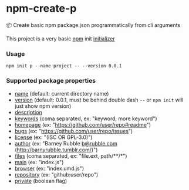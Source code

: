 # npm-create-p

:package: Create basic npm package.json programmatically from cli arguments

This project is a very basic [npm](https://www.npmjs.com/package/create-p) init [initializer](https://docs.npmjs.com/cli/init.html)

### Usage

`npm init p --name project -- --version 0.0.1`

### Supported package properties

- [name](https://docs.npmjs.com/files/package.json#name) (default: current directory name)
- [version](https://docs.npmjs.com/files/package.json#version) (default: 0.0.1, must be behind double dash `--` or `npm init` will just show npm version)
- [description](https://docs.npmjs.com/files/package.json#description-1)
- [keywords](https://docs.npmjs.com/files/package.json#keywords) (coma separated, ex: "keyword, more keyword")
- [homepage](https://docs.npmjs.com/files/package.json#homepage) (ex: "https://github.com/user/repo#readme")
- [bugs](https://docs.npmjs.com/files/package.json#bugs) (ex: "https://github.com/user/repo/issues")
- [license](https://docs.npmjs.com/files/package.json#license) (ex: "(ISC OR GPL-3.0)")
- [author](https://docs.npmjs.com/files/package.json#people-fields-author-contributors) (ex: "Barney Rubble <b@rubble.com> (http://barnyrubble.tumblr.com/)")
- [files](https://docs.npmjs.com/files/package.json#files) (coma separated, ex: "file.ext, path/**/*")
- [main](https://docs.npmjs.com/files/package.json#main) (ex: "index.js")
- [browser](https://docs.npmjs.com/files/package.json#browser) (ex: "index.umd.js")
- [repository](https://docs.npmjs.com/files/package.json#repository) (ex: "github:user/repo")
- [private](https://docs.npmjs.com/files/package.json#private) (boolean flag)
